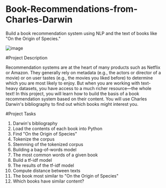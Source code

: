 # Book-Recommendations-from-Charles-Darwin
Build a book recommendation system using NLP and the text of books like "On the Origin of Species."

![image](https://user-images.githubusercontent.com/90421922/204087681-766abb0c-9b50-4fbb-be92-77d26cd6ea5e.png)

#Project Description

Recommendation systems are at the heart of many products such as Netflix or Amazon. They generally rely on metadata (e.g., the actors or director of a movie) or on user tastes (e.g., the movies you liked before) to determine which you are most likely to enjoy. But when you are working with text-heavy datasets, you have access to a much richer resource—the whole text! In this project, you will learn how to build the basis of a book recommendation system based on their content. You will use Charles Darwin's bibliography to find out which books might interest you.

#Project Tasks
1. Darwin's bibliography
2. Load the contents of each book into Python
3. Find "On the Origin of Species"
4. Tokenize the corpus
5. Stemming of the tokenized corpus
6. Building a bag-of-words model
7. The most common words of a given book
8. Build a tf-idf model
9. The results of the tf-idf model
10. Compute distance between texts
11. The book most similar to "On the Origin of Species"
12. Which books have similar content?
